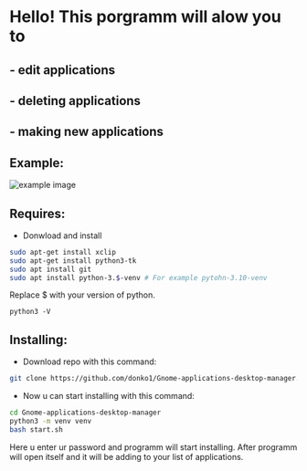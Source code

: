 # Hello! This porgramm will alow you to
## - edit applications
## - deleting applications
## - making new applications
## Example:
![example image](https://github.com/donko1/Gnome-applications-desktop-manager/raw/main/assets/example.png)
## Requires:
- Donwload and install
```bash
sudo apt-get install xclip
sudo apt-get install python3-tk
sudo apt install git
sudo apt install python-3.$-venv # For example pytohn-3.10-venv
```
Replace $ with your version of python. 
```
python3 -V
```
## Installing:

- Download repo with this command:
```bash
git clone https://github.com/donko1/Gnome-applications-desktop-manager.git
```

- Now u can start installing with this command:
```bash
cd Gnome-applications-desktop-manager
python3 -m venv venv
bash start.sh
```
Here u enter ur password and programm will start installing. After programm will open itself and it will be adding to your list of applications.
